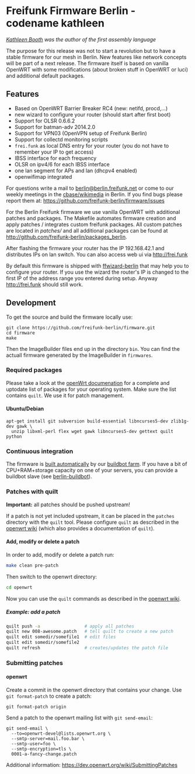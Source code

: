 # Freifunk Firmware Berlin - codename kathleen

*[Kathleen Booth](https://en.wikipedia.org/wiki/Kathleen_Booth) was the author of the first assembly language*

The purpose for this release was not to start a revolution but to have a stable
firmware for our mesh in Berlin. New features like network concepts will be part
of a next release. The firmware itself is based on vanilla OpenWRT with
some modifications (about broken stuff in OpenWRT or luci) and additional
default packages.

## Features

* Based on OpenWRT Barrier Breaker RC4 (new: netifd, procd,...)
* new wizard to configure your router (should start after first boot)
* Support for OLSR 0.6.6.2
* Support for batman-adv 2014.2.0
* Support for VPN03 (OpenVPN setup of Freifunk Berlin)
* Support for collectd monitoring scripts
* `frei.funk` as local DNS entry for your router (you do not have to remember your IP to get access)
* IBSS interface for each frequency
* OLSR on ipv4/6 for each IBSS interface
* one lan segment for APs and lan (dhcpv4 enabled)
* openwifimap integrated

For questions write a mail to berlin@berlin.freifunk.net or come to our weekly
meetings in the [cbase/wikimedia](http://berlin.freifunk.net/contact/) in Berlin.
If you find bugs please report them at: https://github.com/freifunk-berlin/firmware/issues

For the Berlin Freifunk firmware we use vanilla OpenWRT with additional patches
and packages. The Makefile automates firmware
creation and apply patches / integrates custom freifunk packages. All custom
patches are located in *patches/* and all additional packages can be found at
http://github.com/freifunk-berlin/packages_berlin.

After flashing the firmware your router has the IP 192.168.42.1 and distributes IPs on lan switch. You can also access web ui via http://frei.funk

By default this firmware is shipped with [ffwizard-berlin](https://github.com/freifunk-berlin/packages-berlin/tree/master/utils/luci-app-ffwizard-berlin) that may help you to configure your router. If you use the wizard the router's IP is changed to the first IP of the address range you entered during setup. Anyway http://frei.funk should still work.

## Development

To get the source and build the firmware locally use:


```
git clone https://github.com/freifunk-berlin/firmware.git
cd firmware
make
```

Then the ImageBuilder files end up in the directory `bin`. You can find the
actuall firmware generated by the ImageBuilder in `firmwares`.

### Required packages

Please take a look at the [openWrt documenation](http://wiki.openwrt.org/doc/howto/buildroot.exigence#examples.of.package.installations)
for a complete and uptodate list of packages for your operating system. Make
sure the list contains `quilt`. We use it for patch management.

#### Ubuntu/Debian

```
apt-get install git subversion build-essential libncurses5-dev zlib1g-dev gawk \
  unzip libxml-perl flex wget gawk libncurses5-dev gettext quilt python
```

### Continuous integration

The firmware is [built
automatically](http://buildbot.berlin.freifunk.net/one_line_per_build) by our [buildbot farm](http://buildbot.berlin.freifunk.net/buildslaves). If you have a bit of CPU+RAM+storage capacity on one of your servers, you can provide a buildbot slave (see [berlin-buildbot](https://github.com/freifunk/berlin-buildbot)).

### Patches with quilt

**Important:** all patches should be pushed upstream!

If a patch is not yet included upstream, it can be placed in the `patches` directory with the `quilt` tool. Please configure `quilt` as described in the [openwrt wiki](http://wiki.openwrt.org/doc/devel/patches) (which also provides a documentation of `quilt`).

#### Add, modify or delete a patch

In order to add, modify or delete a patch run:

```bash
make clean pre-patch
```
Then switch to the openwrt directory:

```bash
cd openwrt
```
Now you can use the `quilt` commands as described in the [openwrt wiki](http://wiki.openwrt.org/doc/devel/patches).

##### Example: add a patch

```bash
quilt push -a                 # apply all patches
quilt new 008-awesome.patch   # tell quilt to create a new patch
quilt edit somedir/somefile1  # edit files
quilt edit somedir/somefile2
quilt refresh                 # creates/updates the patch file
```

### Submitting patches

#### openwrt

Create a commit in the openwrt directory that contains your change. Use `git
format-patch` to create a patch:

```
git format-patch origin
```

Send a patch to the openwrt mailing list with `git send-email`:

```
git send-email \
  --to=openwrt-devel@lists.openwrt.org \
  --smtp-server=mail.foo.bar \
  --smtp-user=foo \
  --smtp-encryption=tls \
  0001-a-fancy-change.patch
```

Additional information: https://dev.openwrt.org/wiki/SubmittingPatches
